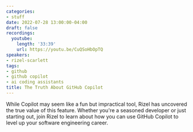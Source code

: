 ```yaml
---
categories:
- stuff
date: 2022-07-28 13:00:00-04:00
draft: false
recordings:
  youtube:
    length: '33:39'
    url: https://youtu.be/CuQSoHbOpTQ
speakers:
- rizel-scarlett
tags:
- github
- github copilot
- ai coding assistants
title: The Truth About GitHub Copilot
---
```



While Copilot may seem like a fun but impractical tool, Rizel has uncovered the true value of this feature. Whether you're a seasoned developer or just starting out, join Rizel to learn about how you can use GitHub Copilot to level up your software engineering career.
